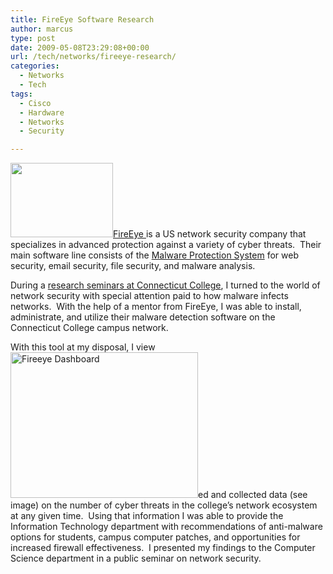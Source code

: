 ```yaml
---
title: FireEye Software Research
author: marcus
type: post
date: 2009-05-08T23:29:08+00:00
url: /tech/networks/fireeye-research/
categories:
  - Networks
  - Tech
tags:
  - Cisco
  - Hardware
  - Networks
  - Security

---
```

[<img class="alignleft wp-image-738 size-full" src="http://alexmarc.us/wp-content/uploads/2009/05/Logo_Wall_Eye.jpg" alt="" width="164" height="119" />][1][FireEye ][2]is a US network security company that specializes in advanced protection against a variety of cyber threats.  Their main software line consists of the [Malware Protection System][3] for web security, email security, file security, and malware analysis.

During a [research seminars at Connecticut College][4], I turned to the world of network security with special attention paid to how malware infects networks.  With the help of a mentor from FireEye, I was able to install, administrate, and utilize their malware detection software on the Connecticut College campus network.

With this tool at my disposal, I view[<img class="alignright wp-image-731 size-medium" src="http://alexmarc.us/wp-content/uploads/2014/09/FireeyeDashboard-300x233.png" alt="Fireeye Dashboard" width="300" height="233" />][5]ed and collected data (see image) on the number of cyber threats in the college&#8217;s network ecosystem at any given time.  Using that information I was able to provide the Information Technology department with recommendations of anti-malware options for students, campus computer patches, and opportunities for increased firewall effectiveness.  I presented my findings to the Computer Science department in a public seminar on network security.

&nbsp;

 [1]: http://alexmarc.us/wp-content/uploads/2009/05/Logo_Wall_Eye.jpg
 [2]: https://www.fireeye.com
 [3]: https://www.fireeye.com/products.html
 [4]: http://oak.conncoll.edu/cchung/com496/
 [5]: http://alexmarc.us/wp-content/uploads/2014/09/FireeyeDashboard.png